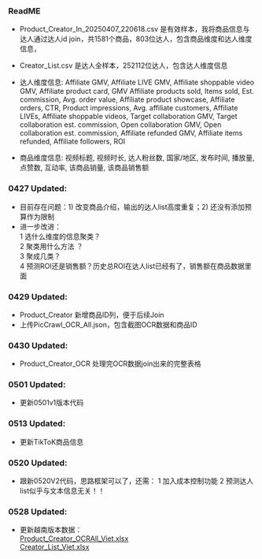 ### ReadME
- Product_Creator_In_20250407_220618.csv 是有效样本，我将商品信息与达人通过达人id join，共1581个商品，803位达人，包含商品维度和达人维度信息，
- Creator_List.csv 是达人全样本，252112位达人，包含达人维度信息

- 达人维度信息:
  Affiliate GMV, Affiliate LIVE GMV, Affiliate shoppable video GMV, Affiliate product card,
  GMV Affiliate products sold, Items sold, Est. commission, Avg. order value, Affiliate product showcase,
  Affiliate orders, CTR, Product impressions, Avg. affiliate customers, Affiliate LIVEs,
  Affiliate shoppable videos, Target collaboration GMV, Target collaboration est. commission, Open collaboration GMV,
  Open collaboration est. commission, Affiliate refunded GMV, Affiliate items refunded, Affiliate followers, ROI
- 商品维度信息:
  视频标题, 视频时长, 达人粉丝数, 国家/地区, 发布时间, 播放量, 点赞数, 互动率, 该商品销量, 该商品销售额

### 0427 Updated:
- 目前存在问题：1) 改变商品介绍，输出的达人list高度重复；2) 还没有添加预算作为限制
- 进一步改进：<br>
  1 选什么维度的信息聚类？<br>
  2 聚类用什么方法 ？<br>
  3 聚成几类？<br>
  4 预测ROI还是销售额？历史总ROI在达人list已经有了，销售额在商品数据里面

### 0429 Updated:
- Product_Creator 新增商品ID列，便于后续Join
- 上传PicCrawl_OCR_All.json，包含截图OCR数据和商品ID

### 0430 Updated:
- Product_Creator_OCR 处理完OCR数据join出来的完整表格

### 0501 Updated:
- 更新0501v1版本代码

### 0513 Updated:
- 更新TikToK商品信息

### 0520 Updated:
- 跟新0520V2代码，思路框架可以了，还需：
  1 加入成本控制功能
  2 预测达人list似乎与文本信息无关！！

### 0528 Updated:
- 更新越南版本数据：<br>
[Product_Creator_OCRAll_Viet.xlsx](https://github.com/user-attachments/files/20494046/Product_Creator_OCRAll_Viet.xlsx) <br>
[Creator_List_Viet.xlsx](https://github.com/user-attachments/files/20494041/Creator_List_Viet.xlsx)


